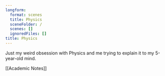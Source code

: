```yaml
---
longform:
  format: scenes
  title: Physics
  sceneFolder: /
  scenes: []
  ignoredFiles: []
title: Physics
---
```

Just my weird obsession with Physics and me trying to explain it to my 5-year-old mind.

[[Academic Notes]]
